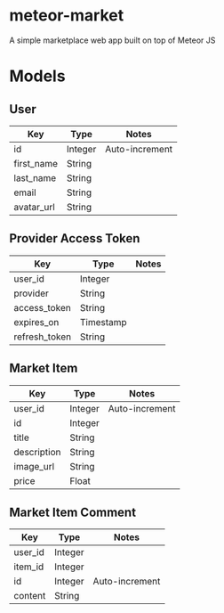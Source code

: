 # meteor-market
A simple marketplace web app built on top of Meteor JS

# Models
## User
| Key        | Type    | Notes          |
| ---------- | ------- | -------------- |
| id         | Integer | Auto-increment |
| first_name | String  |                |
| last_name  | String  |                |
| email      | String  |                |
| avatar_url | String  |                |

## Provider Access Token
| Key           | Type      | Notes |
| ------------- | --------- | ----- |
| user_id       | Integer   |       |
| provider      | String    |       |
| access_token  | String    |       |
| expires_on    | Timestamp |       |
| refresh_token | String    |       |

## Market Item
| Key         | Type    | Notes          |
| ----------- | ------- | -------------- |
| user_id     | Integer | Auto-increment |
| id          | Integer |                |
| title       | String  |                |
| description | String  |                |
| image_url   | String  |                |
| price       | Float   |                |

## Market Item Comment
| Key     | Type    | Notes          |
| ------- | ------- | -------------- |
| user_id | Integer |                |
| item_id | Integer |                |
| id      | Integer | Auto-increment |
| content | String  |                |
